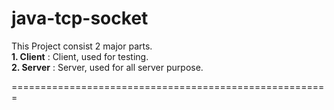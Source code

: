 # java-tcp-socket

This Project consist 2 major parts.    <br/>
**1. Client** : Client, used for testing.     <br/>
**2. Server** : Server, used for all server purpose.      <br/>

=======================================================
